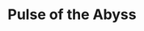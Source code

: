 ---
title: "Pulse of the Abyss"
description: "This piece is a tribute to the creatures that dwell in the deep, where light barely reaches but imagination flourishes. The squid, outlined in blues and whites, unfolds like a dance among bubbles and invisible currents. The yellow background, almost solar, defies marine logic and turns the ocean into a stage. I wanted to capture that moment when the strange becomes beautiful, and the wild transforms into a symbol of movement and mystery."
image: "@assets/projects/6.jpg"
---